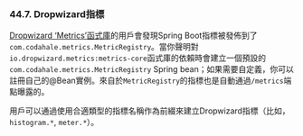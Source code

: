 ### 44.7. Dropwizard指標

[Dropwizard ‘Metrics’函式庫](https://dropwizard.github.io/metrics/)的用戶會發現Spring Boot指標被發佈到了`com.codahale.metrics.MetricRegistry`。當你聲明對`io.dropwizard.metrics:metrics-core`函式庫的依賴時會建立一個預設的`com.codahale.metrics.MetricRegistry` Spring bean；如果需要自定義，你可以註冊自己的@Bean實例。來自於`MetricRegistry`的指標也是自動通過`/metrics`端點曝露的。

用戶可以通過使用合適類型的指標名稱作為前綴來建立Dropwizard指標（比如，`histogram.*`, `meter.*`）。
